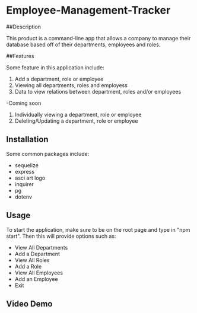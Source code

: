 # Employee-Management-Tracker

##Description

This product is a command-line app that allows a company to manage their database based off of their departments, employees and roles.

##Features

Some feature in this application include:

1. Add a department, role or employee
2. Viewing all departments, roles and employess
3. Data to view relations between department, roles and/or employees

-Coming soon

1. Individually viewing a department, role or employee
2. Deleting/Updating a department, role or employee

## Installation

Some common packages include:

- sequelize
- express
- asci art logo
- inquirer
- pg
- dotenv

## Usage

To start the application, make sure to be on the root page and type in "npm start". Then this will provide options such as:

- View All Departments
- Add a Department
- View All Roles
- Add a Role
- View All Employees
- Add an Employee
- Exit

## Video Demo
